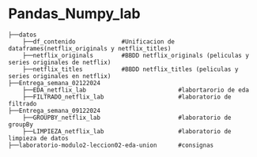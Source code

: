 # Pandas_Numpy_lab
 
    ├──datos
        ├──df_contenido             #Unificacion de dataframes(netflix_originals y netflix_titles)
        ├──netflix_originals        #BBDD netflix_originals (peliculas y series originales de netflix)
        ├──netflix_titles           #BBDD netflix_titles (peliculas y series originales en netflix)         
    ├──Entrega_semana_02122024
        ├──EDA_netflix_lab                          #labortarorio de eda
        ├──FILTRADO_netflix_lab                     #laboratorio de filtrado
    ├──Entrega_semana_09122024
        ├──GROUPBY_netflix_lab                      #laboratorio de groupBy
        ├──LIMPIEZA_netflix_lab                     #laboratorio de limpieza de datos
    ├──laboratorio-modulo2-leccion02-eda-union      #consignas   
